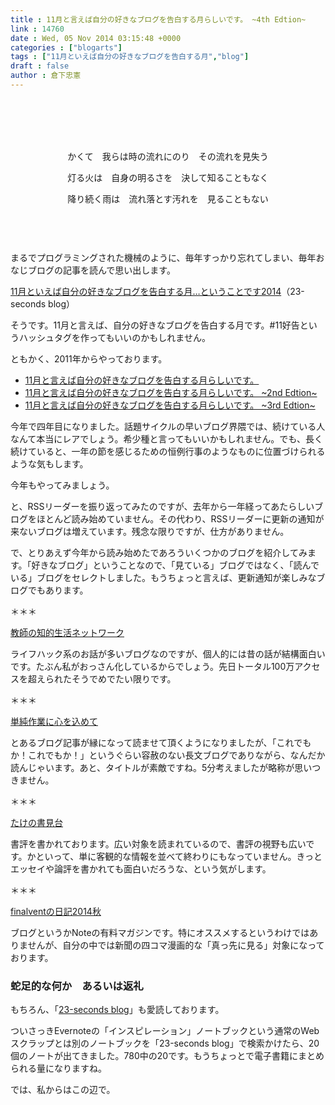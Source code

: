 ```yaml
---
title : 11月と言えば自分の好きなブログを告白する月らしいです。 ~4th Edtion~
link : 14760
date : Wed, 05 Nov 2014 03:15:48 +0000
categories : ["blogarts"]
tags : ["11月といえば自分の好きなブログを告白する月","blog"]
draft : false
author : 倉下忠憲
---
```


<p><br>　</p>
<p><br> </p>

<div style="text-align:center;">
かくて　我らは時の流れにのり　その流れを見失う

灯る火は　自身の明るさを　決して知ることもなく

降り続く雨は　流れ落とす汚れを　見ることもない

</div>
<p><br>　</p>
<H3></H3>

まるでプログラミングされた機械のように、毎年すっかり忘れてしまい、毎年おなじブログの記事を読んで思い出します。

<a href="http://23secblog.blogspot.jp/2014/11/112014.html" target="_blank" rel="noopener noreferrer">11月といえば自分の好きなブログを告白する月…ということです2014</a>（23-seconds blog）

そうです。11月と言えば、自分の好きなブログを告白する月です。#11好告というハッシュタグを作ってもいいのかもしれません。

ともかく、2011年からやっております。

<ul>
<li><a href="https://rashita.net/blog/?p=6894" target="_blank" rel="noopener noreferrer">11月と言えば自分の好きなブログを告白する月らしいです。</a></li>
<li><a href="https://rashita.net/blog/?p=9140" target="_blank" rel="noopener noreferrer">11月と言えば自分の好きなブログを告白する月らしいです。 ~2nd Edtion~</a></li>
<li><a href="https://rashita.net/blog/?p=11839" target="_blank" rel="noopener noreferrer">11月と言えば自分の好きなブログを告白する月らしいです。 ~3rd Edtion~</a></li>
</ul>

今年で四年目になりました。話題サイクルの早いブログ界隈では、続けている人なんて本当にレアでしょう。希少種と言ってもいいかもしれません。でも、長く続けていると、一年の節を感じるための恒例行事のようなものに位置づけられるような気もします。

今年もやってみましょう。

と、RSSリーダーを振り返ってみたのですが、去年から一年経ってあたらしいブログをほとんど読み始めていません。その代わり、RSSリーダーに更新の通知が来ないブログは増えています。残念な限りですが、仕方がありません。

で、とりあえず今年から読み始めたであろういくつかのブログを紹介してみます。「好きなブログ」ということなので、「見ている」ブログではなく、「読んでいる」ブログをセレクトしました。もうちょっと言えば、更新通知が楽しみなブログでもあります。

＊＊＊

<a href="http://lala.idea4u.net/" target="_blank" rel="noopener noreferrer">教師の知的生活ネットワーク</a>

ライフハック系のお話が多いブログなのですが、個人的には昔の話が結構面白いです。たぶん私がおっさん化しているからでしょう。先日トータル100万アクセスを超えられたそうでめでたい限りです。

＊＊＊

<a href="http://www.tjsg-kokoro.com/" target="_blank" rel="noopener noreferrer">単純作業に心を込めて</a>

とあるブログ記事が縁になって読ませて頂くようになりましたが、「これでもか！これでもか！」というぐらい容赦のない長文ブログでありながら、なんだか読んじゃいます。あと、タイトルが素敵ですね。5分考えましたが略称が思いつきません。

＊＊＊

<a href="http://mkbamboo.net/" target="_blank" rel="noopener noreferrer">たけの書見台</a>

書評を書かれております。広い対象を読まれているので、書評の視野も広いです。かといって、単に客観的な情報を並べて終わりにもなっていません。きっとエッセイや論評を書かれても面白いだろうな、という気がします。

＊＊＊

<a href="https://note.mu/finalvent/m/m95210ca03306" target="_blank" rel="noopener noreferrer">finalventの日記2014秋</a>

ブログというかNoteの有料マガジンです。特にオススメするというわけではありませんが、自分の中では新聞の四コマ漫画的な「真っ先に見る」対象になっております。

<H3>蛇足的な何か　あるいは返礼</H3>

もちろん、「<a href="http://23secblog.blogspot.jp/" target="_blank" rel="noopener noreferrer">23-seconds blog</a>」も愛読しております。

ついさっきEvernoteの「インスピレーション」ノートブックという通常のWebスクラップとは別のノートブックを「23-seconds blog」で検索かけたら、20個のノートが出てきました。780中の20です。もうちょっとで電子書籍にまとめられる量になりますね。

では、私からはこの辺で。

